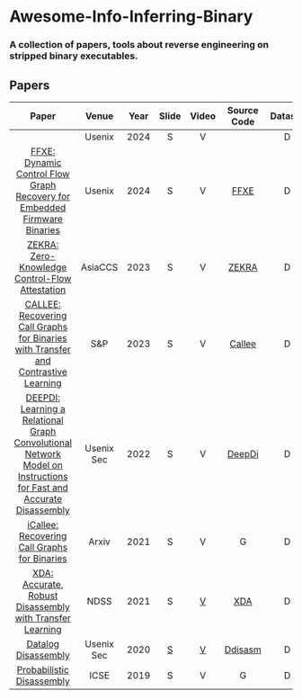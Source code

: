# Awesome-Info-Inferring-Binary
### A collection of papers, tools about reverse engineering on stripped binary executables.

## Papers
|    Paper        |    Venue     | Year |     Slide      |       Video      |       Source Code       | Dataset                |
| :-------------: | :----------: | :--: |  :-----------: | :--------------: | :---------------------: |:---------------------: |
|[]()| Usenix | 2024 | S | V | | D |
|[FFXE: Dynamic Control Flow Graph Recovery for Embedded Firmware Binaries](https://www.usenix.org/system/files/sec23winter-prepub-480-tsang.pdf)| Usenix | 2024 | S | V | [FFXE](https://github.com/rchtsang/ffxe)| D |
| [ZEKRA: Zero-Knowledge Control-Flow Attestation]() | AsiaCCS | 2023 | S |V | [ZEKRA](https://github.com/HeiniDebes/ZEKRA) | D| 
| [CALLEE: Recovering Call Graphs for Binaries with Transfer and Contrastive Learning](https://arxiv.org/pdf/2111.01415.pdf) | S&P | 2023 | S | V | [Callee](https://github.com/vul337/Callee)  | D |
| [DEEPDI: Learning a Relational Graph Convolutional Network Model on Instructions for Fast and Accurate Disassembly](https://www.usenix.org/system/files/sec22summer_yu-sheng.pdf) | Usenix Sec | 2022 | S | V | [DeepDi](https://github.com/DeepBitsTechnology/DeepDi) | D|
| [iCallee: Recovering Call Graphs for Binaries](https://arxiv.org/pdf/2111.01415v1.pdf) | Arxiv | 2021 | S | V | G | D |
| [XDA: Accurate, Robust Disassembly with Transfer Learning](https://www.cs.columbia.edu/~junfeng/papers/xda-ndss21.pdf) | NDSS |2021 | S | [V](https://www.youtube.com/watch?v=vLRzp1n5NaE&list=PLfUWWM-POgQvcgc0s4vDrtvgW1RoKk699&index=3) | [XDA](https://github.com/CUMLSec/XDA) | D |
| [Datalog Disassembly](https://www.usenix.org/system/files/sec20fall_flores-montoya_prepub_0.pdf) | Usenix Sec | 2020 | [S](https://www.usenix.org/system/files/sec20_slides_flores-montoya.pdf) | [V](https://youtu.be/i_9c9YxsFuY) | [Ddisasm](https://github.com/GrammaTech/ddisasm) | D |
| [Probabilistic Disassembly](https://www.cs.purdue.edu/homes/zhan3299/res/ICSE19.pdf) | ICSE | 2019 | S | V | G | D |
